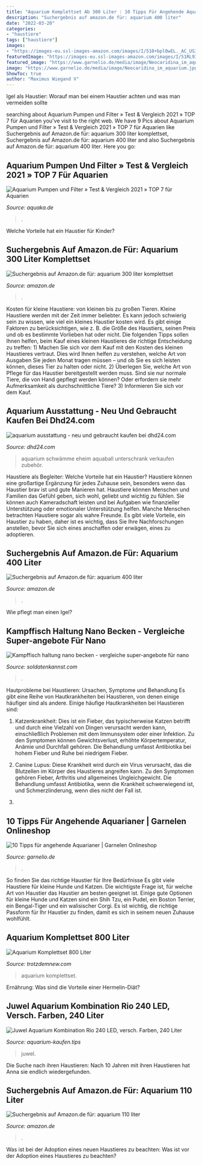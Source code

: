 ```yaml
---
title: "Aquarium Komplettset Ab 300 Liter : 10 Tipps Für Angehende Aquarianer"
description: "Suchergebnis auf amazon.de für: aquarium 400 liter"
date: "2022-03-20"
categories:
- "haustiere"
tags: ["haustiere"]
images:
- "https://images-eu.ssl-images-amazon.com/images/I/510+bpl0wEL._AC_US327_QL65_.jpg"
featuredImage: "https://images-eu.ssl-images-amazon.com/images/I/51RL93DNfhL._AC_US500_QL65_.jpg"
featured_image: "https://www.garnelio.de/media/image/Neocaridina_im_aquarium.jpg"
image: "https://www.garnelio.de/media/image/Neocaridina_im_aquarium.jpg"
ShowToc: true
author: "Maximus Wiegand V"
---
```



Igel als Haustier: Worauf man bei einem Haustier achten und was man vermeiden sollte

	

		
searching about Aquarium Pumpen und Filter » Test &amp; Vergleich 2021 » TOP 7 für Aquarien you've visit to the right web. We have 9 Pics about Aquarium Pumpen und Filter » Test &amp; Vergleich 2021 » TOP 7 für Aquarien like Suchergebnis auf Amazon.de für: aquarium 300 liter komplettset, Suchergebnis auf Amazon.de für: aquarium 400 liter and also Suchergebnis auf Amazon.de für: aquarium 400 liter. Here you go:
		
    
## Aquarium Pumpen Und Filter » Test &amp; Vergleich 2021 » TOP 7 Für Aquarien

<img loading=lazy src="https://www.aquaka.de/wp-content/uploads/tetra-ex-600-plus.detail_f_2x.jpg" onerror="this.onerror=null;this.src='https://tse3.mm.bing.net/th?id=OIP.kbzWtrX8454PXPIh3xWdmwHaHy&amp;pid=15.1';" alt="Aquarium Pumpen und Filter » Test &amp; Vergleich 2021 » TOP 7 für Aquarien">

_Source: aquaka.de_

>. 

	

Welche Vorteile hat ein Haustier für Kinder?

    
## Suchergebnis Auf Amazon.de Für: Aquarium 300 Liter Komplettset

<img loading=lazy src="https://images-eu.ssl-images-amazon.com/images/I/511Oio1midL._AC_US218_.jpg" onerror="this.onerror=null;this.src='https://tse3.mm.bing.net/th?id=OIP.4UlwBbqrfaP5Nc5DBnv91wAAAA&amp;pid=15.1';" alt="Suchergebnis auf Amazon.de für: aquarium 300 liter komplettset">

_Source: amazon.de_

>. 

	

Kosten für kleine Haustiere: von kleinen bis zu großen Tieren.
Kleine Haustiere werden mit der Zeit immer beliebter. Es kann jedoch schwierig sein zu wissen, wie viel ein kleines Haustier kosten wird. Es gibt einige Faktoren zu berücksichtigen, wie z. B. die Größe des Haustiers, seinen Preis und ob es bestimmte Vorlieben hat oder nicht. Die folgenden Tipps sollen Ihnen helfen, beim Kauf eines kleinen Haustieres die richtige Entscheidung zu treffen: 1) Machen Sie sich vor dem Kauf mit den Kosten des kleinen Haustieres vertraut. Dies wird Ihnen helfen zu verstehen, welche Art von Ausgaben Sie jeden Monat tragen müssen – und ob Sie es sich leisten können, dieses Tier zu halten oder nicht. 2) Überlegen Sie, welche Art von Pflege für das Haustier bereitgestellt werden muss. Sind sie nur normale Tiere, die von Hand gepflegt werden können? Oder erfordern sie mehr Aufmerksamkeit als durchschnittliche Tiere? 3) Informieren Sie sich vor dem Kauf.

    
## Aquarium Ausstattung - Neu Und Gebraucht Kaufen Bei Dhd24.com

<img loading=lazy src="http://bild9.qimage.de/aquarium-20-liter-foto-bild-93282749.jpg" onerror="this.onerror=null;this.src='https://tse4.mm.bing.net/th?id=OIP.ZDwmDVOO-17hAlwpxD6tqAHaKd&amp;pid=15.1';" alt="aquarium ausstattung - neu und gebraucht kaufen bei dhd24.com">

_Source: dhd24.com_

>aquarium schwämme eheim aquaball unterschrank verkaufen zubehör. 

	

Haustiere als Begleiter: Welche Vorteile hat ein Haustier?
Haustiere können eine großartige Ergänzung für jedes Zuhause sein, besonders wenn das Haustier brav ist und gute Manieren hat. Haustiere können Menschen und Familien das Gefühl geben, sich wohl, geliebt und wichtig zu fühlen. Sie können auch Kameradschaft leisten und bei Aufgaben wie finanzieller Unterstützung oder emotionaler Unterstützung helfen. Manche Menschen betrachten Haustiere sogar als wahre Freunde. Es gibt viele Vorteile, ein Haustier zu haben, daher ist es wichtig, dass Sie Ihre Nachforschungen anstellen, bevor Sie sich eines anschaffen oder erwägen, eines zu adoptieren.

    
## Suchergebnis Auf Amazon.de Für: Aquarium 400 Liter

<img loading=lazy src="https://images-eu.ssl-images-amazon.com/images/I/510+bpl0wEL._AC_US327_QL65_.jpg" onerror="this.onerror=null;this.src='https://tse4.mm.bing.net/th?id=OIP.a3I4TyLY4qaaCJX0f_GGsQAAAA&amp;pid=15.1';" alt="Suchergebnis auf Amazon.de für: aquarium 400 liter">

_Source: amazon.de_

>. 

	

Wie pflegt man einen Igel?

    
## Kampffisch Haltung Nano Becken - Vergleiche Super-angebote Für Nano

<img loading=lazy src="https://soldatenkannst.com/aztsby/qGiYZbNKFrdX0IJUf3jhFQHaKX.jpg" onerror="this.onerror=null;this.src='https://tse3.mm.bing.net/th?id=OIP.A3Lt3V3tHFBxTlj6DMUb8QAAAA&amp;pid=15.1';" alt="Kampffisch haltung nano becken - vergleiche super-angebote für nano">

_Source: soldatenkannst.com_

>. 

	

Hautprobleme bei Haustieren: Ursachen, Symptome und Behandlung
Es gibt eine Reihe von Hautkrankheiten bei Haustieren, von denen einige häufiger sind als andere. Einige häufige Hautkrankheiten bei Haustieren sind:
1. Katzenkrankheit: Dies ist ein Fieber, das typischerweise Katzen betrifft und durch eine Vielzahl von Dingen verursacht werden kann, einschließlich Problemen mit dem Immunsystem oder einer Infektion. Zu den Symptomen können Gewichtsverlust, erhöhte Körpertemperatur, Anämie und Durchfall gehören. Die Behandlung umfasst Antibiotika bei hohem Fieber und Ruhe bei niedrigem Fieber.

2. Canine Lupus: Diese Krankheit wird durch ein Virus verursacht, das die Blutzellen im Körper des Haustieres angreifen kann. Zu den Symptomen gehören Fieber, Arthritis und allgemeines Ungleichgewicht. Die Behandlung umfasst Antibiotika, wenn die Krankheit schwerwiegend ist, und Schmerzlinderung, wenn dies nicht der Fall ist.

3.

    
## 10 Tipps Für Angehende Aquarianer | Garnelen Onlineshop

<img loading=lazy src="https://www.garnelio.de/media/image/Neocaridina_im_aquarium.jpg" onerror="this.onerror=null;this.src='https://tse2.mm.bing.net/th?id=OIP.6S-4Fz3IgwhtzpLLQiy7AQHaE8&amp;pid=15.1';" alt="10 Tipps für angehende Aquarianer | Garnelen Onlineshop">

_Source: garnelio.de_

>. 

	

So finden Sie das richtige Haustier für Ihre Bedürfnisse
Es gibt viele Haustiere für kleine Hunde und Katzen. Die wichtigste Frage ist, für welche Art von Haustier das Haustier am besten geeignet ist. Einige gute Optionen für kleine Hunde und Katzen sind ein Shih Tzu, ein Pudel, ein Boston Terrier, ein Bengal-Tiger und ein walisischer Corgi. Es ist wichtig, die richtige Passform für Ihr Haustier zu finden, damit es sich in seinem neuen Zuhause wohlfühlt.

    
## Aquarium Komplettset 800 Liter

<img loading=lazy src="https://trotzdemnew.com/vuy/EiXtGV8BHgoFqPoTzOAA4QHaHa.jpg" onerror="this.onerror=null;this.src='https://tse1.mm.bing.net/th?id=OIP.4eoS6VbPbwaKmheLZVfDKQAAAA&amp;pid=15.1';" alt="Aquarium Komplettset 800 Liter">

_Source: trotzdemnew.com_

>aquarium komplettset. 

	

Ernährung: Was sind die Vorteile einer Hermelin-Diät?

    
## Juwel Aquarium Kombination Rio 240 LED, Versch. Farben, 240 Liter

<img loading=lazy src="https://www.aquarium-kaufen.tips/wp-content/uploads/2017/09/15183_pla_juwel_rio240_hs_01_6.jpg" onerror="this.onerror=null;this.src='https://tse2.mm.bing.net/th?id=OIP.pggrCPAdfYLw0t2jagxSdAHaHa&amp;pid=15.1';" alt="Juwel Aquarium Kombination Rio 240 LED, versch. Farben, 240 Liter">

_Source: aquarium-kaufen.tips_

>juwel. 

	

Die Suche nach ihren Haustieren: Nach 10 Jahren mit ihren Haustieren hat Anna sie endlich wiedergefunden.

    
## Suchergebnis Auf Amazon.de Für: Aquarium 110 Liter

<img loading=lazy src="https://images-eu.ssl-images-amazon.com/images/I/51RL93DNfhL._AC_US500_QL65_.jpg" onerror="this.onerror=null;this.src='https://tse2.mm.bing.net/th?id=OIP.2rqz7AVqVSRLK0V2nH1yMgHaHa&amp;pid=15.1';" alt="Suchergebnis auf Amazon.de für: aquarium 110 liter">

_Source: amazon.de_

>. 

	

Was ist bei der Adoption eines neuen Haustieres zu beachten: Was ist vor der Adoption eines Haustieres zu beachten?

